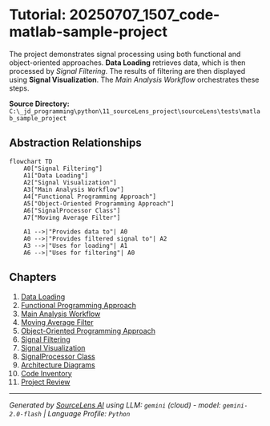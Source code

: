 # Tutorial: 20250707_1507_code-matlab-sample-project

The project demonstrates signal processing using both functional and object-oriented approaches.  **Data Loading** retrieves data, which is then processed by *Signal Filtering*. The results of filtering are then displayed using **Signal Visualization**. The *Main Analysis Workflow* orchestrates these steps.


**Source Directory:** `C:\_jd_programming\python\11_sourceLens_project\sourceLens\tests\matlab_sample_project`

## Abstraction Relationships

```mermaid
flowchart TD
    A0["Signal Filtering"]
    A1["Data Loading"]
    A2["Signal Visualization"]
    A3["Main Analysis Workflow"]
    A4["Functional Programming Approach"]
    A5["Object-Oriented Programming Approach"]
    A6["SignalProcessor Class"]
    A7["Moving Average Filter"]

    A1 -->|"Provides data to"| A0
    A0 -->|"Provides filtered signal to"| A2
    A3 -->|"Uses for loading"| A1
    A6 -->|"Uses for filtering"| A0
```

## Chapters

1. [Data Loading](01_data-loading.md)
2. [Functional Programming Approach](02_functional-programming-approach.md)
3. [Main Analysis Workflow](03_main-analysis-workflow.md)
4. [Moving Average Filter](04_moving-average-filter.md)
5. [Object-Oriented Programming Approach](05_object-oriented-programming-approach.md)
6. [Signal Filtering](06_signal-filtering.md)
7. [Signal Visualization](07_signal-visualization.md)
8. [SignalProcessor Class](08_signalprocessor-class.md)
9. [Architecture Diagrams](09_diagrams.md)
10. [Code Inventory](10_code_inventory.md)
11. [Project Review](11_project_review.md)


---

*Generated by [SourceLens AI](https://github.com/openXFlow/sourceLensAI) using LLM: `gemini` (cloud) - model: `gemini-2.0-flash` | Language Profile: `Python`*